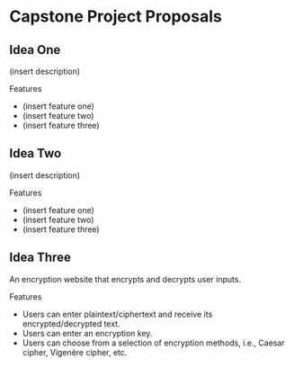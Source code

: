 # Capstone Project Proposals

## Idea One
(insert description)

Features
- (insert feature one)
- (insert feature two)
- (insert feature three)

## Idea Two
(insert description)

Features
- (insert feature one)
- (insert feature two)
- (insert feature three)

## Idea Three
An encryption website that encrypts and decrypts user inputs.

Features
- Users can enter plaintext/ciphertext and receive its encrypted/decrypted text.
- Users can enter an encryption key.
- Users can choose from a selection of encryption methods, i.e., Caesar cipher, Vigenère cipher, etc.
